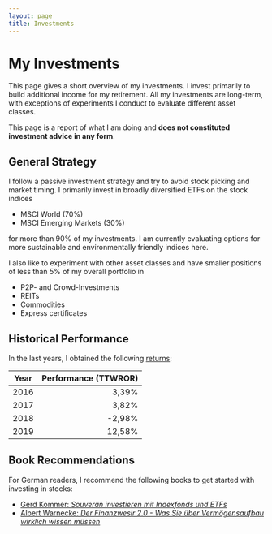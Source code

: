 ```yaml
---
layout: page
title: Investments
---
```


# My Investments
This page gives a short overview of my investments. I invest primarily to build 
additional income for my retirement. All my investments are long-term, with
exceptions of experiments I conduct to evaluate different asset classes. 

This page is a report of what I am doing and 
**does not constituted investment advice in any form**.


## General Strategy
I follow a passive investment strategy and try to avoid stock picking and market
timing. I primarily invest in broadly diversified ETFs on the stock indices

+ MSCI World (70%)
+ MSCI Emerging Markets (30%)

for more than 90% of my investments. I am currently evaluating options for
more sustainable and environmentally friendly indices here.

I also like to experiment with other asset classes and have smaller positions
of less than 5% of my overall portfolio in

+ P2P- and Crowd-Investments 
+ REITs
+ Commodities
+ Express certificates


## Historical Performance

In the last years, I obtained the following 
[returns](https://en.wikipedia.org/wiki/Time-weighted_return):

| Year | Performance (TTWROR) |
| ---- | -------------------: |
| 2016 |  3,39%               |
| 2017 |  3,82%               |
| 2018 | -2,98%               |
| 2019 | 12,58%               |


## Book Recommendations

For German readers, I recommend the following books to get started with investing in stocks:

* [Gerd Kommer: *Souverän investieren mit Indexfonds und ETFs*](https://www.amazon.de/Souverän-investieren-Indexfonds-ETFs-Book/dp/3593508524/)
* [Albert Warnecke: *Der Finanzwesir 2.0 - Was Sie über Vermögensaufbau wirklich wissen müssen*](https://www.amazon.de/Finanzwesir-Vermögensaufbau-Intelligent-finanzielle-Altersvorsorge/dp/3734579813)
